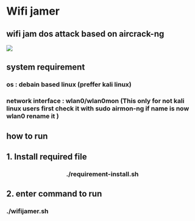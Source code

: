 # Wifi jamer
## wifi jam dos attack based on aircrack-ng
<image src="https://github.com/Harsh-Tagra/Wifi_jamer/blob/main/image/demo.jpg">
<h2> system requirement</h2>
<h3> os : debain based linux (preffer kali linux)</h3>
<h3> network interface : wlan0/wlan0mon (This only for not kali linux users first check it with sudo airmon-ng if name is now wlan0 rename it  )


<H2>how to run </H2>
<H2>1. Install required file </H2>
<center><H3> ./requirement-install.sh<H3></center>
<H2>2. enter command to run </H2>
<H3>./wifijamer.sh</H3>

